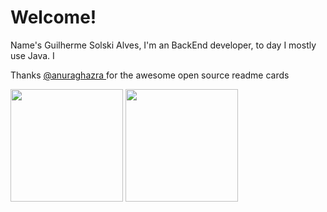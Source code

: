 # Welcome!

Name's Guilherme Solski Alves, I'm an BackEnd developer, to day I mostly use Java.
I

Thanks <a href="https://github.com/anuraghazra/github-readme-stats"> @anuraghazra </a> for the awesome open source readme cards

<div style="vertical-align:center">
  <img height=180em src="https://github-readme-stats.vercel.app/api?username=guisolski&theme=Gradient&show_icons=true&count_private=true&border_color=474444&text_color=CE6B87&icon_color=559e90" />
  <img height=180em src="https://github-readme-stats.vercel.app/api/top-langs/?username=guisolski&layout=compact&theme=Gradient&show_icons=true&count_private=true&border_color=474444&text_color559e90" />
</div>

<!---
Base overview and Languages cards
[![Bruno's GitHub stats](https://github-readme-stats.vercel.app/api?username=brunothuma&theme=monokai&show_icons=true&count_private=true&border_color=474444&title_color=CE6B87)](https://github.com/BrunoThuma?tab=repositories)

[![Top Langs](https://github-readme-stats.vercel.app/api/top-langs/?username=brunothuma&theme=monokai&show_icons=true&count_private=true&layout=compact&border_color=474444&title_color=CE6B87)](https://github.com/BrunoThuma?tab=repositories)
--->


<!---
Repositories cards
<a href="https://github.com/anuraghazra/github-readme-stats">
  <img align="top" src="https://github-readme-stats.vercel.app/api?username=brunothuma&theme=blueberry&show_icons=true&count_private=true&border_color=474444"
</a>
<a href="https://github.com/anuraghazra/convoychat">
  <img align="top" src="https://github-readme-stats.vercel.app/api/top-langs/?username=brunothuma&theme=blueberry&show_icons=true&count_private=true&border_color=474444"/>
</a>
--->
